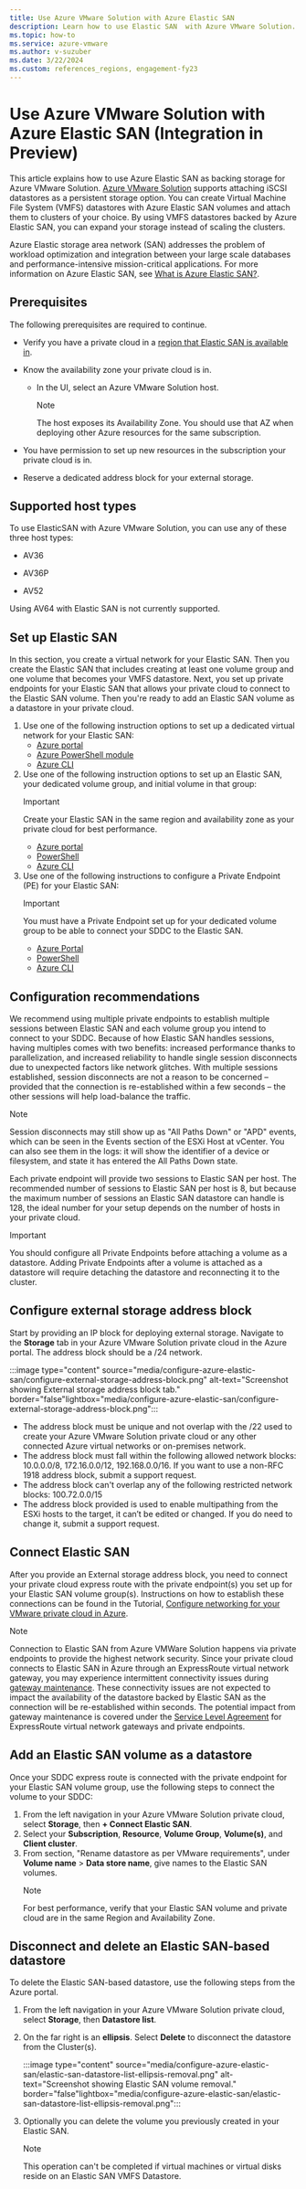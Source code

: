 ```yaml
---
title: Use Azure VMware Solution with Azure Elastic SAN
description: Learn how to use Elastic SAN  with Azure VMware Solution.
ms.topic: how-to
ms.service: azure-vmware
ms.author: v-suzuber
ms.date: 3/22/2024
ms.custom: references_regions, engagement-fy23
---
```


# Use Azure VMware Solution with Azure Elastic SAN (Integration in Preview)

This article explains how to use Azure Elastic SAN as backing storage for Azure VMware Solution. [Azure VMware Solution](introduction.md) supports attaching iSCSI datastores as a persistent storage option. You can create Virtual Machine File System (VMFS) datastores with Azure Elastic SAN volumes and attach them to clusters of your choice. By using VMFS datastores backed by Azure Elastic SAN, you can expand your storage instead of scaling the clusters.

Azure Elastic storage area network (SAN) addresses the problem of workload optimization and integration between your large scale databases and performance-intensive mission-critical applications. For more information on Azure Elastic SAN, see [What is Azure Elastic SAN?](../storage/elastic-san/elastic-san-introduction.md).

## Prerequisites

The following prerequisites are required to continue.

- Verify you have a private cloud in a [region that Elastic SAN is available in](../storage/elastic-san/elastic-san-create.md).
- Know the availability zone your private cloud is in. 
  - In the UI, select an Azure VMware Solution host.
    > [!NOTE]
    > The host exposes its Availability Zone. You should use that AZ when deploying other Azure resources for the same subscription.
- You have permission to set up new resources in the subscription your private cloud is in.

- Reserve a dedicated address block for your external storage.

## Supported host types

To use ElasticSAN with Azure VMware Solution, you can use any of these three host types:

- AV36 

- AV36P 

- AV52 

Using AV64 with Elastic SAN is not currently supported.

## Set up Elastic SAN

In this section, you create a virtual network for your Elastic SAN. Then you create the Elastic SAN that includes creating at least one volume group and one volume that becomes your VMFS datastore. Next, you set up private endpoints for your Elastic SAN that allows your private cloud to connect to the Elastic SAN volume. Then you're ready to add an Elastic SAN volume as a datastore in your private cloud.

1. Use one of the following instruction options to set up a dedicated virtual network for your Elastic SAN:
	- [Azure portal](../virtual-network/quick-create-portal.md)
	- [Azure PowerShell module](../virtual-network/quick-create-powershell.md)
	- [Azure CLI](../virtual-network/quick-create-cli.md)
1. Use one of the following instruction options to set up an Elastic SAN, your dedicated volume group, and initial volume in that group:
      > [!IMPORTANT]
   > 
   > Create your Elastic SAN in the same region and availability zone as your private cloud for best performance.
   - [Azure portal](/azure/storage/elastic-san/elastic-san-create?tabs=azure-portal)
   - [PowerShell](/azure/storage/elastic-san/elastic-san-create?tabs=azure-powershell)
   - [Azure CLI](/azure/storage/elastic-san/elastic-san-create?tabs=azure-cli)
1. Use one of the following instructions to configure a Private Endpoint (PE) for your Elastic SAN:
      > [!IMPORTANT]
   > 
   > You must have a Private Endpoint set up for your dedicated volume group to be able to connect your SDDC to the Elastic SAN.
   - [Azure Portal](/azure/storage/elastic-san/elastic-san-networking?tabs=azure-portal#tabpanel_2_azure-portal)
   - [PowerShell](/azure/storage/elastic-san/elastic-san-networking?tabs=azure-powershell#configure-a-private-endpoint)
   - [Azure CLI](/azure/storage/elastic-san/elastic-san-networking?tabs=azure-cli#tabpanel_2_azure-cli)

## Configuration recommendations

We recommend using multiple private endpoints to establish multiple sessions between Elastic SAN and each volume group you intend to connect to your SDDC. Because of how Elastic SAN handles sessions, having multiples comes with two benefits: increased performance thanks to parallelization, and increased reliability to handle single session disconnects due to unexpected factors like network glitches. With multiple sessions established, session disconnects are not a reason to be concerned – provided that the connection is re-established within a few seconds – the other sessions will help load-balance the traffic.

   > [!NOTE]
   > Session disconnects may still show up as "All Paths Down" or "APD" events, which can be seen in the Events section of the ESXi Host at vCenter. You can also see them in the logs: it will show the identifier of a device or filesystem, and state it has entered the All Paths Down state.

Each private endpoint will provide two sessions to Elastic SAN per host. The recommended number of sessions to Elastic SAN per host is 8, but because the maximum number of sessions an Elastic SAN datastore can handle is 128, the ideal number for your setup depends on the number of hosts in your private cloud. 

   > [!IMPORTANT]
   > You should configure all Private Endpoints before attaching a volume as a datastore. Adding Private Endpoints after a volume is attached as a datastore will require detaching the datastore and reconnecting it to the cluster.
## Configure external storage address block

Start by providing an IP block for deploying external storage. Navigate to the **Storage** tab in your Azure VMware Solution private cloud in the Azure portal. The address block should be a /24 network. 

:::image type="content" source="media/configure-azure-elastic-san/configure-external-storage-address-block.png" alt-text="Screenshot showing External storage address block tab." border="false"lightbox="media/configure-azure-elastic-san/configure-external-storage-address-block.png":::

- The address block must be unique and not overlap with the /22 used to create your Azure VMware Solution private cloud or any other connected Azure virtual networks or on-premises network. 
- The address block must fall within the following allowed network blocks: 10.0.0.0/8, 172.16.0.0/12, 192.168.0.0/16. If you want to use a non-RFC 1918 address block, submit a support request. 
- The address block can't overlap any of the following restricted network blocks: 100.72.0.0/15 
- The address block provided is used to enable multipathing from the ESXi hosts to the target, it can’t be edited or changed. If you do need to change it, submit a support request. 

## Connect Elastic SAN

After you provide an External storage address block, you need to connect your private cloud express route with the private endpoint(s) you set up for your Elastic SAN volume group(s). Instructions on how to establish these connections can be found in the Tutorial, [Configure networking for your VMware private cloud in Azure](../azure-vmware/tutorial-configure-networking.md). 

> [!NOTE]
> Connection to Elastic SAN from Azure VMWare Solution happens via private endpoints to provide the highest network security. Since your private cloud connects to Elastic SAN in Azure through an ExpressRoute virtual network gateway, you may experience intermittent connectivity issues during [gateway maintenance](/azure/expressroute/expressroute-about-virtual-network-gateways). 
> These connectivity issues are not expected to impact the availability of the datastore backed by Elastic SAN as the connection will be re-established within seconds. The potential impact from gateway maintenance is covered under the [Service Level Agreement](https://www.microsoft.com/licensing/docs/view/Service-Level-Agreements-SLA-for-Online-Services?lang=1) for ExpressRoute virtual network gateways and private endpoints.
## Add an Elastic SAN volume as a datastore

Once your SDDC express route is connected with the private endpoint for your Elastic SAN volume group, use the following steps to connect the volume to your SDDC: 

1. From the left navigation in your Azure VMware Solution private cloud, select **Storage**, then **+ Connect Elastic SAN**.
1. Select your **Subscription**, **Resource**, **Volume Group**, **Volume(s)**, and **Client cluster**.
1. From section, "Rename datastore as per VMware requirements", under **Volume name** > **Data store name**, give names to the Elastic SAN volumes.
      > [!NOTE]
   > For best performance, verify that your Elastic SAN volume and private cloud are in the same Region and Availability Zone.

## Disconnect and delete an Elastic SAN-based datastore

To delete the Elastic SAN-based datastore, use the following steps from the Azure portal.

1. From the left navigation in your Azure VMware Solution private cloud, select **Storage**, then **Datastore list**.
1. On the far right is an **ellipsis**. Select **Delete** to disconnect the datastore from the Cluster(s).
   
   :::image type="content" source="media/configure-azure-elastic-san/elastic-san-datastore-list-ellipsis-removal.png" alt-text="Screenshot showing Elastic SAN volume removal." border="false"lightbox="media/configure-azure-elastic-san/elastic-san-datastore-list-ellipsis-removal.png":::
   
1. Optionally you can delete the volume you previously created in your Elastic SAN.
      > [!NOTE]
   > This operation can't be completed if virtual machines or virtual disks reside on an Elastic SAN VMFS Datastore.

